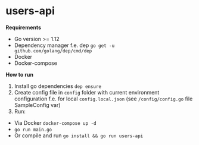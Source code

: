 # users-api

**Requirements**

- Go version >= 1.12 
- Dependency manager f.e. dep `go get -u github.com/golang/dep/cmd/dep`
- Docker
- Docker-compose 

**How to run**
1. Install go dependencies `dep ensure`
2. Create config file in `config` folder with current environment configuration f.e. for local `config.local.json`
(see `/config/config.go` file SampleConfig var)
3. Run:
- Via Docker `docker-compose up -d`
- `go run main.go`
- Or compile and run `go install && go run users-api`